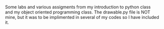 Some labs and various assigments from my introduction to python class and my object oriented programming class.
The drawable.py file is NOT mine, but it was to be implimented in several of my codes so I have included it.
